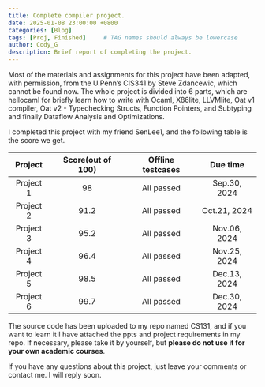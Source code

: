 ```yaml
---
title: Complete compiler project.
date: 2025-01-08 23:00:00 +0800
categories: [Blog]
tags: [Proj, Finished]     # TAG names should always be lowercase
author: Cody_G
description: Brief report of completing the project.
---
```

Most of the materials and assignments for this project have been adapted, with permission, from the U.Penn’s CIS341 by Steve Zdancewic, which cannot be found now. The whole project is divided into 6 parts, which are hellocaml for briefly learn how to write with Ocaml, X86lite, LLVMlite, Oat v1 compiler, Oat v2 - Typechecking Structs, Function Pointers, and Subtyping and finally Dataflow Analysis and Optimizations.

I completed this project with my friend SenLee1, and the following table is the score we get.

|  Project  | Score(out of 100) | Offline testcases |   Due time   |
| :-------: | :---------------: | :---------------: | :----------: |
| Project 1 |        98        |    All passed    | Sep.30, 2024 |
| Project 2 |       91.2       |    All passed    | Oct.21, 2024 |
| Project 3 |       95.2       |    All passed    | Nov.06, 2024 |
| Project 4 |       96.4       |    All passed    | Nov.25, 2024 |
| Project 5 |       98.5       |    All passed    | Dec.13, 2024 |
| Project 6 |       99.7       |    All passed    | Dec.30, 2024 |

The source code has been uploaded to my repo named CS131, and if you want to learn it I have attached the ppts and project requirements in my repo. If necessary, please take it by yourself, but **please do not use it for your own academic courses**.

If you have any questions about this project, just leave your comments or contact me. I will reply soon.
